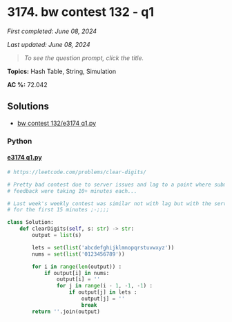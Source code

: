 # 3174. bw contest 132 - q1

*First completed: June 08, 2024*

*Last updated: June 08, 2024*


> *To see the question prompt, click the title.*

**Topics:** Hash Table, String, Simulation

**AC %:** 72.042


## Solutions

- [bw contest 132/e3174 q1.py](<../my-submissions/bw contest 132/e3174 q1.py>)
### Python
#### [e3174 q1.py](<../my-submissions/bw contest 132/e3174 q1.py>)
```Python
# https://leetcode.com/problems/clear-digits/

# Pretty bad contest due to server issues and lag to a point where submissions and
# feedback were taking 10+ minutes each...

# Last week's weekly contest was similar not with lag but with the servers being down 
# for the first 15 minutes ;-;;;;

class Solution:
    def clearDigits(self, s: str) -> str:
        output = list(s)

        lets = set(list('abcdefghijklmnopqrstuvwxyz'))
        nums = set(list('0123456789'))

        for i in range(len(output)) :
            if output[i] in nums:
                output[i] = ''
                for j in range(i - 1, -1, -1) :
                    if output[j] in lets :
                        output[j] = ''
                        break
        return ''.join(output)
```

